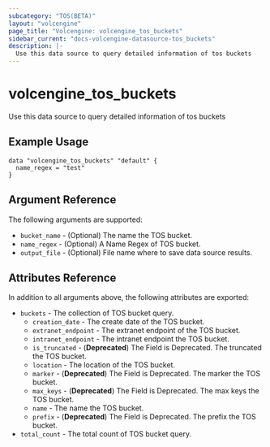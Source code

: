 ```yaml
---
subcategory: "TOS(BETA)"
layout: "volcengine"
page_title: "Volcengine: volcengine_tos_buckets"
sidebar_current: "docs-volcengine-datasource-tos_buckets"
description: |-
  Use this data source to query detailed information of tos buckets
---
```

# volcengine_tos_buckets
Use this data source to query detailed information of tos buckets
## Example Usage
```hcl
data "volcengine_tos_buckets" "default" {
  name_regex = "test"
}
```
## Argument Reference
The following arguments are supported:
* `bucket_name` - (Optional) The name the TOS bucket.
* `name_regex` - (Optional) A Name Regex of TOS bucket.
* `output_file` - (Optional) File name where to save data source results.

## Attributes Reference
In addition to all arguments above, the following attributes are exported:
* `buckets` - The collection of TOS bucket query.
    * `creation_date` - The create date of the TOS bucket.
    * `extranet_endpoint` - The extranet endpoint of the TOS bucket.
    * `intranet_endpoint` - The intranet endpoint the TOS bucket.
    * `is_truncated` - (**Deprecated**) The Field is Deprecated. The truncated the TOS bucket.
    * `location` - The location of the TOS bucket.
    * `marker` - (**Deprecated**) The Field is Deprecated. The marker the TOS bucket.
    * `max_keys` - (**Deprecated**) The Field is Deprecated. The max keys the TOS bucket.
    * `name` - The name the TOS bucket.
    * `prefix` - (**Deprecated**) The Field is Deprecated. The prefix the TOS bucket.
* `total_count` - The total count of TOS bucket query.


